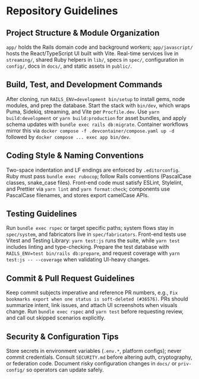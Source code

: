 # Repository Guidelines

## Project Structure & Module Organization
`app/` holds the Rails domain code and background workers; `app/javascript/` hosts the React/TypeScript UI built with Vite. Real-time services live in `streaming/`, shared Ruby helpers in `lib/`, specs in `spec/`, configuration in `config/`, docs in `docs/`, and static assets in `public/`.

## Build, Test, and Development Commands
After cloning, run `RAILS_ENV=development bin/setup` to install gems, node modules, and prep the database. Start the stack with `bin/dev`, which wraps Puma, Sidekiq, streaming, and Vite per `Procfile.dev`. Use `yarn build:development` or `yarn build:production` for asset bundles, and apply schema updates with `bundle exec rails db:migrate`. Container workflows mirror this via `docker compose -f .devcontainer/compose.yaml up -d` followed by `docker compose ... exec app bin/dev`.

## Coding Style & Naming Conventions
Two-space indentation and LF endings are enforced by `.editorconfig`. Ruby must pass `bundle exec rubocop`; follow Rails conventions (PascalCase classes, snake_case files). Front-end code must satisfy ESLint, Stylelint, and Prettier via `yarn lint` and `yarn format:check`; components use PascalCase filenames, and stores export camelCase APIs.

## Testing Guidelines
Run `bundle exec rspec` or target specific paths; system flows stay in `spec/system`, and fabricators live in `spec/fabricators`. Front-end tests use Vitest and Testing Library: `yarn test:js` runs the suite, while `yarn test` includes linting and type-checking. Prepare the test database with `RAILS_ENV=test bin/rails db:prepare`, and request coverage with `yarn test:js -- --coverage` when validating UI-heavy changes.

## Commit & Pull Request Guidelines
Keep commit subjects imperative and reference PR numbers, e.g., `Fix bookmarks export when one status is soft-deleted (#36576)`. PRs should summarize intent, link issues, and attach UI screenshots when visuals change. Run `bundle exec rspec` and `yarn test` before requesting review, and call out skipped scenarios explicitly.

## Security & Configuration Tips
Store secrets in environment variables (`.env.*`, platform configs); never commit credentials. Consult `SECURITY.md` before altering auth, cryptography, or federation code. Document risky configuration changes in `docs/` or `priv-config/` so operators can update safely.
